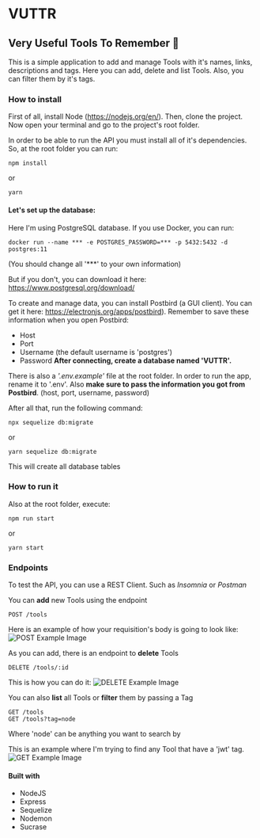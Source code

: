 # VUTTR
## Very Useful Tools To Remember 🦇

This is a simple application to add and manage Tools with it's names, links, descriptions and tags. 
Here you can add, delete and list Tools. Also, you can filter them by it's tags.

### How to install
First of all, install Node (https://nodejs.org/en/). Then, clone the project.
Now open your terminal and go to the project's root folder.

In order to be able to run the API you must install all of it's dependencies. So, at the root folder you can run:

```
npm install
```
or
```
yarn
```

#### Let's set up the database:
Here I'm using PostgreSQL database.
If you use Docker, you can run:
```
docker run --name *** -e POSTGRES_PASSWORD=*** -p 5432:5432 -d postgres:11
```
(You should change all '***' to your own information)

But if you don't, you can download it here: https://www.postgresql.org/download/

To create and manage data, you can install Postbird (a GUI client). You can get it here: https://electronjs.org/apps/postbird). Remember to save these information when you open Postbird:
- Host
- Port
- Username (the default username is 'postgres')
- Password 
**After connecting, create a database named 'VUTTR'.** 

There is also a *'.env.example'* file at the root folder. In order to run the app, rename it to '.env'. 
Also **make sure to pass the information you got from Postbird**. (host, port, username, password)

After all that, run the following command:
```
npx sequelize db:migrate
```
or
```
yarn sequelize db:migrate
```
This will create all database tables

### How to run it
Also at the root folder, execute:

```
npm run start
```
or
```
yarn start
```

### Endpoints

To test the API, you can use a REST Client. Such as *Insomnia* or *Postman*

You can **add** new Tools using the endpoint
```
POST /tools
```
Here is an example of how your requisition's body is going to look like:
![POST Example Image](https://github.com/lliuti/bossabox-vuttr/blob/master/content/Add-Tool-Example.png)

As you can add, there is an endpoint to **delete** Tools
```
DELETE /tools/:id
```
This is how you can do it:
![DELETE Example Image](https://github.com/lliuti/bossabox-vuttr/blob/master/content/Delete-Tool-Example.png)

You can also **list** all Tools or **filter** them by passing a Tag
```
GET /tools
GET /tools?tag=node
```
Where 'node' can be anything you want to search by

This is an example where I'm trying to find any Tool that have a 'jwt' tag.
![GET Example Image](https://github.com/lliuti/bossabox-vuttr/blob/master/content/Find-Tool-Example.png)

#### Built with
* NodeJS
* Express
* Sequelize
* Nodemon
* Sucrase